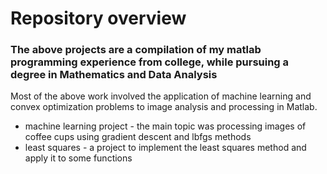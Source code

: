 # Repository overview

### The above projects are a compilation of my matlab programming experience from college, while pursuing a degree in Mathematics and Data Analysis

Most of the above work involved the application of machine learning and convex optimization problems to image analysis and processing in Matlab. 
- machine learning project - the main topic was processing images of coffee cups using gradient descent and lbfgs methods
- least squares - a project to implement the least squares method and apply it to some functions
